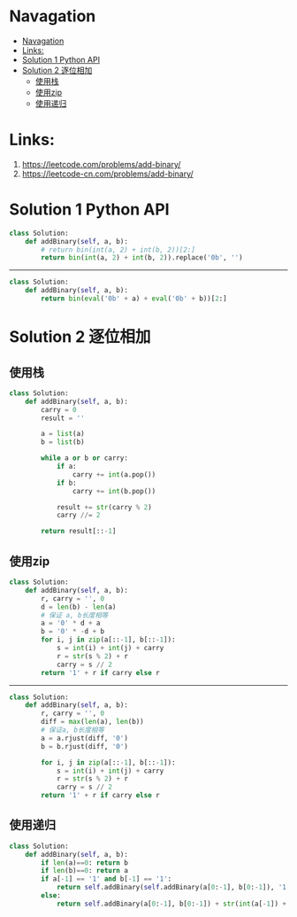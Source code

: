 # Navagation
- [Navagation](#navagation)
- [Links:](#links)
- [Solution 1 Python API](#solution-1-python-api)
- [Solution 2 逐位相加](#solution-2-%e9%80%90%e4%bd%8d%e7%9b%b8%e5%8a%a0)
  - [使用栈](#%e4%bd%bf%e7%94%a8%e6%a0%88)
  - [使用zip](#%e4%bd%bf%e7%94%a8zip)
  - [使用递归](#%e4%bd%bf%e7%94%a8%e9%80%92%e5%bd%92)

# Links:
1. https://leetcode.com/problems/add-binary/
2. https://leetcode-cn.com/problems/add-binary/


# Solution 1 Python API
```python
class Solution:
    def addBinary(self, a, b):
        # return bin(int(a, 2) + int(b, 2))[2:]
        return bin(int(a, 2) + int(b, 2)).replace('0b', '')

```
---

```python
class Solution:
    def addBinary(self, a, b):
        return bin(eval('0b' + a) + eval('0b' + b))[2:]
```

# Solution 2 逐位相加
## 使用栈
```python
class Solution:
    def addBinary(self, a, b):
        carry = 0
        result = ''

        a = list(a)
        b = list(b)

        while a or b or carry:
            if a:
                carry += int(a.pop())
            if b:
                carry += int(b.pop())

            result += str(carry % 2)
            carry //= 2

        return result[::-1]
```

## 使用zip
```python
class Solution:
    def addBinary(self, a, b):
        r, carry = '', 0
        d = len(b) - len(a)
        # 保证 a, b长度相等
        a = '0' * d + a
        b = '0' * -d + b
        for i, j in zip(a[::-1], b[::-1]):
            s = int(i) + int(j) + carry
            r = str(s % 2) + r
            carry = s // 2
        return '1' + r if carry else r

```

---
```python
class Solution:
    def addBinary(self, a, b):
        r, carry = '', 0
        diff = max(len(a), len(b))
        # 保证a, b长度相等
        a = a.rjust(diff, '0')
        b = b.rjust(diff, '0')

        for i, j in zip(a[::-1], b[::-1]):
            s = int(i) + int(j) + carry
            r = str(s % 2) + r
            carry = s // 2
        return '1' + r if carry else r
```

## 使用递归
```python
class Solution:
    def addBinary(self, a, b):
        if len(a)==0: return b
        if len(b)==0: return a
        if a[-1] == '1' and b[-1] == '1':
            return self.addBinary(self.addBinary(a[0:-1], b[0:-1]), '1') + '0'
        else:
            return self.addBinary(a[0:-1], b[0:-1]) + str(int(a[-1]) + int(b[-1]))
```